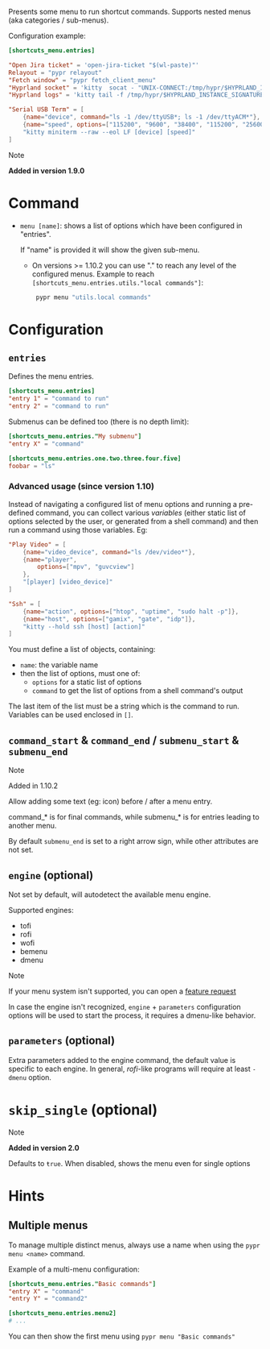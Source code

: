 Presents some menu to run shortcut commands. Supports nested menus (aka categories / sub-menus).

Configuration example:

```toml
[shortcuts_menu.entries]

"Open Jira ticket" = 'open-jira-ticket "$(wl-paste)"'
Relayout = "pypr relayout"
"Fetch window" = "pypr fetch_client_menu"
"Hyprland socket" = 'kitty  socat - "UNIX-CONNECT:/tmp/hypr/$HYPRLAND_INSTANCE_SIGNATURE/.socket2.sock"'
"Hyprland logs" = 'kitty tail -f /tmp/hypr/$HYPRLAND_INSTANCE_SIGNATURE/hyprland.log'

"Serial USB Term" = [
    {name="device", command="ls -1 /dev/ttyUSB*; ls -1 /dev/ttyACM*"},
    {name="speed", options=["115200", "9600", "38400", "115200", "256000", "512000"]},
    "kitty miniterm --raw --eol LF [device] [speed]"
]
```

> [!note]
> **Added in version 1.9.0**

# Command

- `menu [name]`: shows a list of options which have been configured in "entries".

  If "name" is provided it will show the given sub-menu.

  - On versions >= 1.10.2 you can use "." to reach any level of the configured menus.
      Example to reach `[shortcuts_menu.entries.utils."local commands"]`:
      ```sh
       pypr menu "utils.local commands"
      ```

# Configuration

## `entries`

Defines the menu entries.

```toml
[shortcuts_menu.entries]
"entry 1" = "command to run"
"entry 2" = "command to run"
```
Submenus can be defined too (there is no depth limit):

```toml
[shortcuts_menu.entries."My submenu"]
"entry X" = "command"

[shortcuts_menu.entries.one.two.three.four.five]
foobar = "ls"
```

### Advanced usage (since version 1.10)

Instead of navigating a configured list of menu options and running a pre-defined command, you can collect various *variables* (either static list of options selected by the user, or generated from a shell command) and then run a command using those variables. Eg:

```toml
"Play Video" = [
    {name="video_device", command="ls /dev/video*"},
    {name="player",
        options=["mpv", "guvcview"]
    },
    "[player] [video_device]"
]

"Ssh" = [
    {name="action", options=["htop", "uptime", "sudo halt -p"]},
    {name="host", options=["gamix", "gate", "idp"]},
    "kitty --hold ssh [host] [action]"
]
```

You must define a list of objects, containing:
- `name`: the variable name
- then the list of options, must one of:
    - `options` for a static list of options
    - `command` to get the list of options from a shell command's output

The last item of the list must be a string which is the command to run. Variables can be used enclosed in `[]`.

## `command_start` & `command_end` / `submenu_start` & `submenu_end`

> [!note]
> Added in 1.10.2

Allow adding some text (eg: icon) before / after a menu entry.

command_* is for final commands, while submenu_* is for entries leading to another menu.

By default `submenu_end` is set to a right arrow sign, while other attributes are not set.

## `engine` (optional)

Not set by default, will autodetect the available menu engine.

Supported engines:

- tofi
- rofi
- wofi
- bemenu
- dmenu

> [!note]
> If your menu system isn't supported, you can open a [feature request](https://github.com/hyprland-community/pyprland/issues/new?assignees=fdev31&labels=bug&projects=&template=feature_request.md&title=%5BFEAT%5D+Description+of+the+feature)
>
> In case the engine isn't recognized, `engine` + `parameters` configuration options will be used to start the process, it requires a dmenu-like behavior.

## `parameters` (optional)

Extra parameters added to the engine command, the default value is specific to each engine.
In general, *rofi*-like programs will require at least `-dmenu` option.

# `skip_single` (optional)

> [!note]
> **Added in version 2.0**

Defaults to `ŧrue`.
When disabled, shows the menu even for single options

# Hints

## Multiple menus

To manage multiple distinct menus, always use a name when using the `pypr menu <name>` command.

Example of a multi-menu configuration:

```toml
[shortcuts_menu.entries."Basic commands"]
"entry X" = "command"
"entry Y" = "command2"

[shortcuts_menu.entries.menu2]
# ...
```

You can then show the first menu using `pypr menu "Basic commands"`
